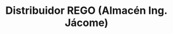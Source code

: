 ---
title: "Distribuidor REGO (Almacén Ing. Jácome)"
url: /quito/distribuidor-rego-almacen-ing-jacome/
shop: general
---